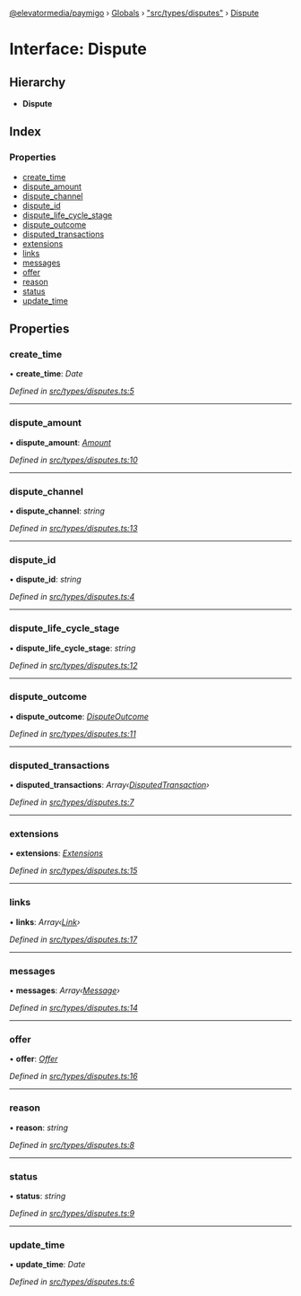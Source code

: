 [@elevatormedia/paymigo](../README.md) › [Globals](../globals.md) › ["src/types/disputes"](../modules/_src_types_disputes_.md) › [Dispute](_src_types_disputes_.dispute.md)

# Interface: Dispute

## Hierarchy

-   **Dispute**

## Index

### Properties

-   [create_time](_src_types_disputes_.dispute.md#create_time)
-   [dispute_amount](_src_types_disputes_.dispute.md#dispute_amount)
-   [dispute_channel](_src_types_disputes_.dispute.md#dispute_channel)
-   [dispute_id](_src_types_disputes_.dispute.md#dispute_id)
-   [dispute_life_cycle_stage](_src_types_disputes_.dispute.md#dispute_life_cycle_stage)
-   [dispute_outcome](_src_types_disputes_.dispute.md#dispute_outcome)
-   [disputed_transactions](_src_types_disputes_.dispute.md#disputed_transactions)
-   [extensions](_src_types_disputes_.dispute.md#extensions)
-   [links](_src_types_disputes_.dispute.md#links)
-   [messages](_src_types_disputes_.dispute.md#messages)
-   [offer](_src_types_disputes_.dispute.md#offer)
-   [reason](_src_types_disputes_.dispute.md#reason)
-   [status](_src_types_disputes_.dispute.md#status)
-   [update_time](_src_types_disputes_.dispute.md#update_time)

## Properties

### create_time

• **create_time**: _Date_

_Defined in [src/types/disputes.ts:5](https://github.com/ELEVATORmedia/paymigo/blob/7be1a84/src/types/disputes.ts#L5)_

---

### dispute_amount

• **dispute_amount**: _[Amount](_src_types_common_.amount.md)_

_Defined in [src/types/disputes.ts:10](https://github.com/ELEVATORmedia/paymigo/blob/7be1a84/src/types/disputes.ts#L10)_

---

### dispute_channel

• **dispute_channel**: _string_

_Defined in [src/types/disputes.ts:13](https://github.com/ELEVATORmedia/paymigo/blob/7be1a84/src/types/disputes.ts#L13)_

---

### dispute_id

• **dispute_id**: _string_

_Defined in [src/types/disputes.ts:4](https://github.com/ELEVATORmedia/paymigo/blob/7be1a84/src/types/disputes.ts#L4)_

---

### dispute_life_cycle_stage

• **dispute_life_cycle_stage**: _string_

_Defined in [src/types/disputes.ts:12](https://github.com/ELEVATORmedia/paymigo/blob/7be1a84/src/types/disputes.ts#L12)_

---

### dispute_outcome

• **dispute_outcome**: _[DisputeOutcome](_src_types_disputes_.disputeoutcome.md)_

_Defined in [src/types/disputes.ts:11](https://github.com/ELEVATORmedia/paymigo/blob/7be1a84/src/types/disputes.ts#L11)_

---

### disputed_transactions

• **disputed_transactions**: _Array‹[DisputedTransaction](_src_types_disputes_.disputedtransaction.md)›_

_Defined in [src/types/disputes.ts:7](https://github.com/ELEVATORmedia/paymigo/blob/7be1a84/src/types/disputes.ts#L7)_

---

### extensions

• **extensions**: _[Extensions](_src_types_disputes_.extensions.md)_

_Defined in [src/types/disputes.ts:15](https://github.com/ELEVATORmedia/paymigo/blob/7be1a84/src/types/disputes.ts#L15)_

---

### links

• **links**: _Array‹[Link](_src_types_common_.link.md)›_

_Defined in [src/types/disputes.ts:17](https://github.com/ELEVATORmedia/paymigo/blob/7be1a84/src/types/disputes.ts#L17)_

---

### messages

• **messages**: _Array‹[Message](_src_types_disputes_.message.md)›_

_Defined in [src/types/disputes.ts:14](https://github.com/ELEVATORmedia/paymigo/blob/7be1a84/src/types/disputes.ts#L14)_

---

### offer

• **offer**: _[Offer](_src_types_disputes_.offer.md)_

_Defined in [src/types/disputes.ts:16](https://github.com/ELEVATORmedia/paymigo/blob/7be1a84/src/types/disputes.ts#L16)_

---

### reason

• **reason**: _string_

_Defined in [src/types/disputes.ts:8](https://github.com/ELEVATORmedia/paymigo/blob/7be1a84/src/types/disputes.ts#L8)_

---

### status

• **status**: _string_

_Defined in [src/types/disputes.ts:9](https://github.com/ELEVATORmedia/paymigo/blob/7be1a84/src/types/disputes.ts#L9)_

---

### update_time

• **update_time**: _Date_

_Defined in [src/types/disputes.ts:6](https://github.com/ELEVATORmedia/paymigo/blob/7be1a84/src/types/disputes.ts#L6)_
